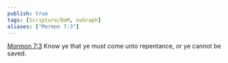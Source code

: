 ```yaml
---
publish: true
tags: [Scripture/BoM, noGraph]
aliases: ["Mormon 7:3"]
---
```

[Mormon 7:3](https://churchofjesuschrist.org/study/scriptures/bofm/morm/7?lang=eng&id=p3#p3) Know ye that ye must come unto repentance, or ye cannot be saved.
